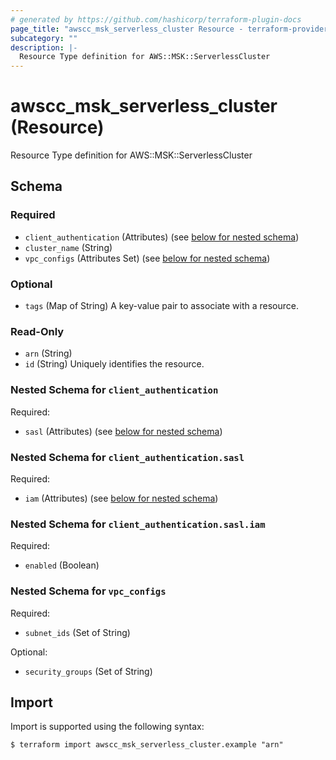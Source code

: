 ```yaml
---
# generated by https://github.com/hashicorp/terraform-plugin-docs
page_title: "awscc_msk_serverless_cluster Resource - terraform-provider-awscc"
subcategory: ""
description: |-
  Resource Type definition for AWS::MSK::ServerlessCluster
---
```


# awscc_msk_serverless_cluster (Resource)

Resource Type definition for AWS::MSK::ServerlessCluster



<!-- schema generated by tfplugindocs -->
## Schema

### Required

- `client_authentication` (Attributes) (see [below for nested schema](#nestedatt--client_authentication))
- `cluster_name` (String)
- `vpc_configs` (Attributes Set) (see [below for nested schema](#nestedatt--vpc_configs))

### Optional

- `tags` (Map of String) A key-value pair to associate with a resource.

### Read-Only

- `arn` (String)
- `id` (String) Uniquely identifies the resource.

<a id="nestedatt--client_authentication"></a>
### Nested Schema for `client_authentication`

Required:

- `sasl` (Attributes) (see [below for nested schema](#nestedatt--client_authentication--sasl))

<a id="nestedatt--client_authentication--sasl"></a>
### Nested Schema for `client_authentication.sasl`

Required:

- `iam` (Attributes) (see [below for nested schema](#nestedatt--client_authentication--sasl--iam))

<a id="nestedatt--client_authentication--sasl--iam"></a>
### Nested Schema for `client_authentication.sasl.iam`

Required:

- `enabled` (Boolean)




<a id="nestedatt--vpc_configs"></a>
### Nested Schema for `vpc_configs`

Required:

- `subnet_ids` (Set of String)

Optional:

- `security_groups` (Set of String)

## Import

Import is supported using the following syntax:

```shell
$ terraform import awscc_msk_serverless_cluster.example "arn"
```
